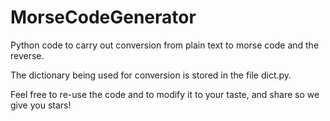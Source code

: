 # MorseCodeGenerator

Python code to carry out conversion from plain text to morse code and the reverse. 

The dictionary being used for conversion is stored in the file dict.py.

Feel free to re-use the code and to modify it to your taste, and share so we give you stars!
